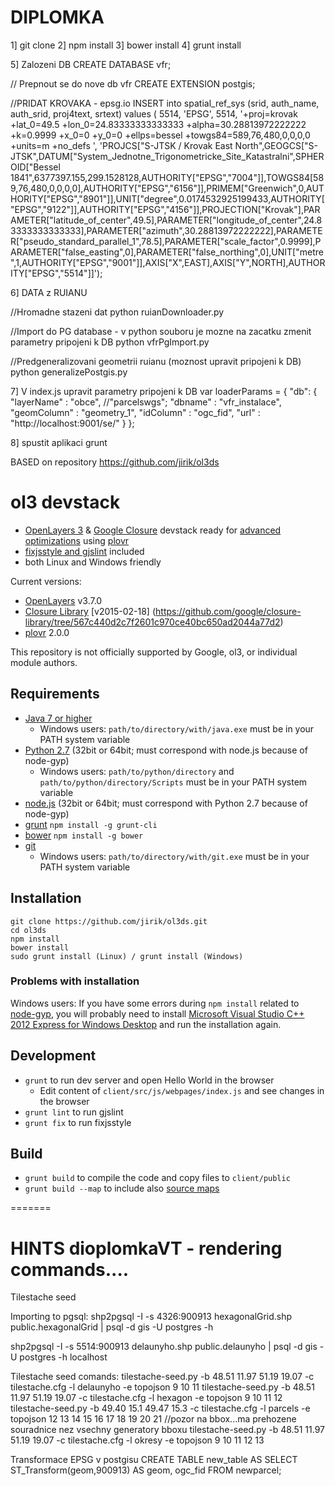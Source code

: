 # DIPLOMKA 
1] git clone
2] npm install
3] bower install
4] grunt install

5] Zalozeni DB
CREATE DATABASE vfr;

// Prepnout se do nove db vfr
CREATE EXTENSION postgis;

//PRIDAT KROVAKA - epsg.io
INSERT into spatial_ref_sys (srid, auth_name, auth_srid, proj4text, srtext) values ( 5514, 'EPSG', 5514, '+proj=krovak +lat_0=49.5 +lon_0=24.83333333333333 +alpha=30.28813972222222 +k=0.9999 +x_0=0 +y_0=0 +ellps=bessel +towgs84=589,76,480,0,0,0,0 +units=m +no_defs ', 'PROJCS["S-JTSK / Krovak East North",GEOGCS["S-JTSK",DATUM["System_Jednotne_Trigonometricke_Site_Katastralni",SPHEROID["Bessel 1841",6377397.155,299.1528128,AUTHORITY["EPSG","7004"]],TOWGS84[589,76,480,0,0,0,0],AUTHORITY["EPSG","6156"]],PRIMEM["Greenwich",0,AUTHORITY["EPSG","8901"]],UNIT["degree",0.0174532925199433,AUTHORITY["EPSG","9122"]],AUTHORITY["EPSG","4156"]],PROJECTION["Krovak"],PARAMETER["latitude_of_center",49.5],PARAMETER["longitude_of_center",24.83333333333333],PARAMETER["azimuth",30.28813972222222],PARAMETER["pseudo_standard_parallel_1",78.5],PARAMETER["scale_factor",0.9999],PARAMETER["false_easting",0],PARAMETER["false_northing",0],UNIT["metre",1,AUTHORITY["EPSG","9001"]],AXIS["X",EAST],AXIS["Y",NORTH],AUTHORITY["EPSG","5514"]]');

6] DATA z RUIANU

//Hromadne stazeni dat
python ruianDownloader.py 

//Import do PG database - v python souboru je mozne na zacatku zmenit parametry pripojeni k DB
python vfrPgImport.py 

//Predgeneralizovani geometrii ruianu (moznost upravit pripojeni k DB)
python generalizePostgis.py 

7] V index.js upravit parametry pripojeni k DB
  var loaderParams = {
      "db": {
        "layerName" : "obce", //"parcelswgs";
        "dbname" : "vfr_instalace",
        "geomColumn" : "geometry_1",
        "idColumn" : "ogc_fid",
        "url" : "http://localhost:9001/se/"
      } 
    };

8] spustit aplikaci
grunt



BASED on repository https://github.com/jirik/ol3ds
# ol3 devstack

* [OpenLayers 3](ol3js.org) & [Google Closure](https://developers.google.com/closure/) devstack ready for [advanced optimizations](https://developers.google.com/closure/compiler/docs/compilation_levels) using [plovr](https://github.com/bolinfest/plovr)
* [fixjsstyle and gjslint](https://developers.google.com/closure/utilities/docs/linter_howto) included
* both Linux and Windows friendly

Current versions:
* [OpenLayers](http://openlayers.org) v3.7.0
* [Closure Library](https://github.com/google/closure-library) [v2015-02-18] (https://github.com/google/closure-library/tree/567c440d2c7f2601c970ce40bc650ad2044a77d2)
* [plovr](https://github.com/bolinfest/plovr) 2.0.0

This repository is not officially supported by Google, ol3, or individual module authors.

## Requirements
* [Java 7 or higher](http://www.java.com/)
  * Windows users: `path/to/directory/with/java.exe` must be in your PATH system variable
* [Python 2.7](https://www.python.org/downloads/) (32bit or 64bit; must correspond with node.js because of node-gyp)
  * Windows users: `path/to/python/directory` and `path/to/python/directory/Scripts` must be in your PATH system variable
* [node.js](http://nodejs.org/download/) (32bit or 64bit; must correspond with Python 2.7 because of node-gyp)
* [grunt](http://gruntjs.com/) `npm install -g grunt-cli`
* [bower](http://bower.io/) `npm install -g bower`
* [git](http://git-scm.com/downloads)
  * Windows users: `path/to/directory/with/git.exe` must be in your PATH system variable

## Installation
```
git clone https://github.com/jirik/ol3ds.git
cd ol3ds
npm install
bower install
sudo grunt install (Linux) / grunt install (Windows)
```
### Problems with installation
Windows users: If you have some errors during `npm install` related to [node-gyp](https://github.com/TooTallNate/node-gyp), you will probably need to install [Microsoft Visual Studio C++ 2012 Express for Windows Desktop](http://www.microsoft.com/en-us/download/details.aspx?id=34673) and run the installation again.

## Development
* `grunt` to run dev server and open Hello World in the browser
  * Edit content of `client/src/js/webpages/index.js` and see changes in the browser
* `grunt lint` to run gjslint
* `grunt fix` to run fixjsstyle

## Build
* `grunt build` to compile the code and copy files to `client/public`
* `grunt build --map` to include also [source maps](https://developer.chrome.com/devtools/docs/javascript-debugging#source-maps)

=======
# HINTS dioplomkaVT - rendering commands....

Tilestache seed

Importing to pgsql:
shp2pgsql -I -s 4326:900913 hexagonalGrid.shp public.hexagonalGrid | psql -d gis -U postgres -h 

shp2pgsql -I -s 5514:900913 delaunyho.shp public.delaunyho | psql -d gis -U postgres -h localhost

Tilestache seed comands:
tilestache-seed.py -b 48.51 11.97 51.19 19.07 -c tilestache.cfg -l delaunyho -e topojson 9 10 11
tilestache-seed.py -b 48.51 11.97 51.19 19.07 -c tilestache.cfg -l hexagon -e topojson 9 10 11 12
tilestache-seed.py -b 49.40 15.1 49.47 15.3 -c tilestache.cfg -l parcels -e topojson 12 13 14 15 16 17 18 19 20 21
//pozor na bbox...ma prehozene souradnice nez vsechny generatory bboxu
tilestache-seed.py -b  48.51 11.97 51.19 19.07 -c tilestache.cfg -l okresy -e topojson 9 10 11 12 13

Transformace EPSG v postgisu
CREATE TABLE new_table AS 
  SELECT ST_Transform(geom,900913) AS geom, ogc_fid 
  FROM newparcel;
